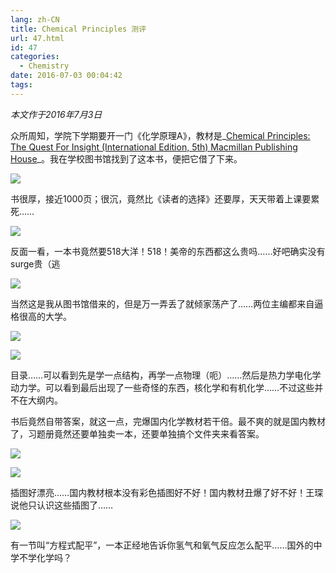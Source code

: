 ```yaml
---
lang: zh-CN
title: Chemical Principles 测评
url: 47.html
id: 47
categories:
  - Chemistry
date: 2016-07-03 00:04:42
tags:
---
```


_本文作于2016年7月3日_

众所周知，学院下学期要开一门《化学原理A》，教材是_[Chemical Principles: The Quest For Insight (International Edition, 5th) Macmillan Publishing House](http://libecnu.lib.ecnu.edu.cn/search~S0*chx?/XChemical+Principles&SORT=D/XChemical+Principles&SORT=D&extended=0&SUBKEY=Chemical+Principles/1%2C807%2C807%2CB/frameset&FF=XChemical+Principles&SORT=D&3%2C3%2C)_。我在学校图书馆找到了这本书，便把它借了下来。

![](https://drive.google.com/uc?id=1yVGIOSInA_DMl2ReNTRt1KNzUfs2FEJA)

书很厚，接近1000页；很沉，竟然比《读者的选择》还要厚，天天带着上课要累死……

![](https://drive.google.com/uc?id=1I7N-4QNZ4l23FRjAQc_UgLE1ExhLOQPo)

反面一看，一本书竟然要518大洋！518！美帝的东西都这么贵吗……好吧确实没有surge贵（逃

![](https://drive.google.com/uc?id=1mW1DHapKIEFgDJznmkj56zu7MOeKGqq0)

当然这是我从图书馆借来的，但是万一弄丢了就倾家荡产了……两位主编都来自逼格很高的大学。

![](https://drive.google.com/uc?id=1SGQwry7NUuvYkGHvwvOvpGVitAlW177S)

![](https://drive.google.com/uc?id=14tbCWNMqBV_uRdQdcC8OqeM17kSA_tFU)

目录……可以看到先是学一点结构，再学一点物理（呃）……然后是热力学电化学动力学。可以看到最后出现了一些奇怪的东西，核化学和有机化学……不过这些并不在大纲内。 

书后竟然自带答案，就这一点，完爆国内化学教材若干倍。最不爽的就是国内教材了，习题册竟然还要单独卖一本，还要单独搞个文件夹来看答案。

![](https://drive.google.com/uc?id=1HiaJAXwxIFXC6gNfYUDncD0w8td_bNQM)

![](https://drive.google.com/uc?id=1BAfb_gV-n6-8QI0BvPAhFiVcJsjHF2K-)

插图好漂亮……国内教材根本没有彩色插图好不好！国内教材丑爆了好不好！王琛说他只认识这些插图了……

![](https://drive.google.com/uc?id=10iZee8hQSRdUxbsZklPmkLtytavTGNbb)

有一节叫“方程式配平”，一本正经地告诉你氢气和氧气反应怎么配平……国外的中学不学化学吗？
